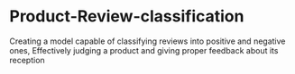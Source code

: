 # Product-Review-classification
Creating a model capable of classifying reviews into positive and negative ones, Effectively judging a product and giving proper feedback about its reception 
